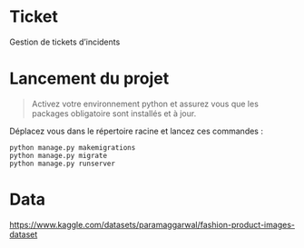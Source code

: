 # Ticket
Gestion de tickets d’incidents

# Lancement du projet 

> Activez votre environnement python et assurez vous que les packages obligatoire sont installés et à jour.

Déplacez vous dans le répertoire racine et lancez ces commandes :

```shell
python manage.py makemigrations
python manage.py migrate  
python manage.py runserver      
```

# Data

https://www.kaggle.com/datasets/paramaggarwal/fashion-product-images-dataset

